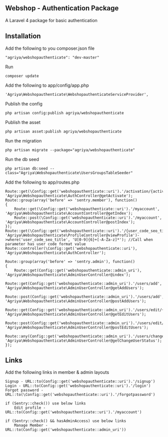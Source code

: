 ## Webshop - Authentication Package
A Laravel 4 package for basic authentication

## Installation

Add the following to you composer.json file

    "agriya/webshopauthenticate": "dev-master"

Run

    composer update

Add the following to app/config/app.php

    'Agriya\Webshopauthenticate\WebshopauthenticateServiceProvider',

Publish the config

    php artisan config:publish agriya/webshopauthenticate

Publish the asset

    php artisan asset:publish agriya/webshopauthenticate

Run the migration

    php artisan migrate --package="agriya/webshopauthenticate"

Run the db seed

    php artisan db:seed --class="Agriya\Webshopauthenticate\UsersGroupsTableSeeder"

Add the following to app/routes.php

	Route::get(\Config::get('webshopauthenticate::uri').'/activation/{activationCode}', 'Agriya\Webshopauthenticate\AuthController@getActivate');
	Route::group(array('before' => 'sentry.member'), function()
	{
		Route::get(\Config::get('webshopauthenticate::uri').'/myaccount', 'Agriya\Webshopauthenticate\AccountController@getIndex');
		Route::post(\Config::get('webshopauthenticate::uri').'/myaccount', 'Agriya\Webshopauthenticate\AccountController@postIndex');
	});
	Route::get(\Config::get('webshopauthenticate::uri').'/{user_code_seo_title}', 'Agriya\Webshopauthenticate\ProfileController@viewProfile')->where('user_code_seo_title', 'U[0-9]{6}+[-A-Za-z]*'); //Call when parameter has user code format value
	Route::controller(\Config::get('webshopauthenticate::uri'), 'Agriya\Webshopauthenticate\AuthController');

	Route::group(array('before' => 'sentry.admin'), function()
	{
		Route::get(Config::get('webshopauthenticate::admin_uri'), 'Agriya\Webshopauthenticate\AdminUserController@index');
		Route::get(Config::get('webshopauthenticate::admin_uri').'/users/add', 'Agriya\Webshopauthenticate\AdminUserController@getAddUsers');
		Route::post(Config::get('webshopauthenticate::admin_uri').'/users/add', 'Agriya\Webshopauthenticate\AdminUserController@postAddUsers');
		Route::get(Config::get('webshopauthenticate::admin_uri').'/users/edit/{user_id}', 'Agriya\Webshopauthenticate\AdminUserController@getEditUsers');
		Route::post(Config::get('webshopauthenticate::admin_uri').'/users/edit/{user_id}', 'Agriya\Webshopauthenticate\AdminUserController@postEditUsers');
		Route::any(Config::get('webshopauthenticate::admin_uri').'/users/changestatus', 'Agriya\Webshopauthenticate\AdminUserController@getChangeUserStatus');
	});

## Links

Add the following links in member & admin layouts

	Signup - URL::to(Config::get('webshopauthenticate::uri').'/signup')
	Login - URL::to(Config::get('webshopauthenticate::uri').'/login')
	Forgot password - URL::to(\Config::get('webshopauthenticate::uri').'/forgotpassword')

	if (Sentry::check()) use below links
		Edit profile - URL::to(Config::get('webshopauthenticate::uri').'/myaccount')

	if (Sentry::check() && hasAdminAccess) use below links
		Manage Member - URL::to(Config::get('webshopauthenticate::admin_uri'))